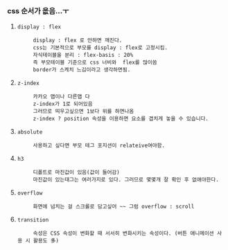 ### css 순서가 읎음...ㅜ

1. `display : flex`

            display : flex 로 안하면 깨진다.
            css는 기본적으로 부모를 display : flex로 고정시킴.
            자식테이블을 분리 : flex-basis : 20%
            즉 부모테이블 기준으로 css 너비와  flex를 많이씀
            border가 스케치 느김이라고 생각하면됨.
            
            
2. `z-index`

            카카오 맵이나 다른맵 다 
            z-index가 1로 되어있음 
            그러므로 띄우고싶으면 1보다 위를 하면나옴
            z-index ? position 속성을 이용하면 요소를 겹치게 놓을 수 있습니다. 
            
3. `absolute`

            사용하고 싶다면 부모 테그 포지션이 relateive여야함.
            
4. `h3`

            디폴트로 마진값이 있음(값이 들어감)
            마진값이 있는태그는 여러가지로 있다. 그러므로 몇몇개 잘 확인 후 없애야한다.
            
5. `overflow`

            화면에 넘치는 걸 스크롤로 담고싶어 ~~ 그럼 overflow : scroll
            
6. `transition`

            속성은 CSS 속성이 변화할 때 서서히 변화시키는 속성이다. (버튼 애니메이션 사용 시 활용도 多)
